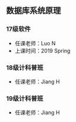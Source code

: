 <!--
 * @Author: Lili Liang
 * @Date: 2024-03-31 21:21:05
 * @LastEditors: Lili Liang
 * @LastEditTime: 2024-03-31 23:27:33
 * @Description: Please set description
-->
## 数据库系统原理
### 17级软件
- 任课老师：Luo N
- 上课时间：2019 Spring

### 18级计科普班
- 任课老师：Jiang H

### 19级计科普班
- 任课老师：Jiang H
